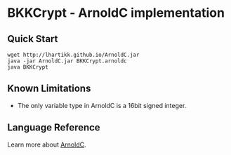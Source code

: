 # BKKCrypt - ArnoldC implementation

## Quick Start

    wget http://lhartikk.github.io/ArnoldC.jar
    java -jar ArnoldC.jar BKKCrypt.arnoldc
    java BKKCrypt

## Known Limitations
* The only variable type in ArnoldC is a 16bit signed integer.

## Language Reference
Learn more about [ArnoldC](https://github.com/lhartikk/ArnoldC).
